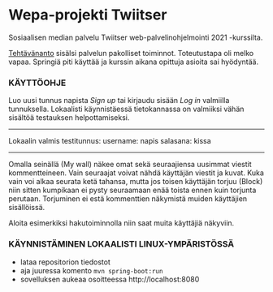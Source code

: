# Wepa-projekti Twiitser
Sosiaalisen median palvelu Twiitser web-palvelinohjelmointi 2021 -kurssilta.

[Tehtävänanto](https://web-palvelinohjelmointi-21.mooc.fi/projekti) sisälsi palvelun pakolliset toiminnot. Toteutustapa oli melko vapaa. Springiä piti käyttää ja kurssin aikana opittuja asioita sai hyödyntää.


### KÄYTTÖOHJE

Luo uusi tunnus napista *Sign up* tai kirjaudu sisään *Log in* valmiilla tunnuksella.
Lokaalisti käynnistäessä tietokannassa on valmiiksi vähän sisältöä testauksen helpottamiseksi.

___________________________
Lokaalin valmis testitunnus:
username: napis
salasana: kissa
___________________________

Omalla seinällä (My wall) näkee omat sekä seuraajiensa uusimmat viestit kommentteineen.
Vain seuraajat voivat nähdä käyttäjän viestit ja kuvat.
Kuka vain voi alkaa seurata ketä tahansa, mutta jos toisen käyttäjän torjuu (Block) niin
sitten kumpikaan ei pysty seuraamaan enää toista ennen kuin torjunta perutaan.
Torjuminen ei estä kommenttien näkymistä muiden käyttäjien sisällöissä.

Aloita esimerkiksi hakutoiminnolla niin saat muita käyttäjiä näkyviin.


### KÄYNNISTÄMINEN LOKAALISTI LINUX-YMPÄRISTÖSSÄ

- lataa repositorion tiedostot
- aja juuressa komento `mvn spring-boot:run`
- sovelluksen aukeaa osoitteessa http://localhost:8080
